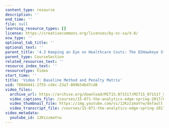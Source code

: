 ```yaml
---
content_type: resource
description: ''
end_time: ''
file: null
learning_resource_types: []
license: https://creativecommons.org/licenses/by-nc-sa/4.0/
ocw_type: ''
optional_tab_title: ''
optional_text: ''
parent_title: '4.3 Keeping an Eye on Healthcare Costs: The D2Hawkeye Story '
parent_type: CourseSection
related_resources_text: ''
resource_index_text: ''
resourcetype: Video
start_time: ''
title: 'Video 7: Baseline Method and Penalty Matrix'
uid: 708d4441-1f55-cd4c-23a7-889b54bd7cd8
video_files:
  archive_url: https://archive.org/download/MIT15.071S17/MIT15_071S17_Session_4.3.13_300k.mp4
  video_captions_file: /courses/15-071-the-analytics-edge-spring-2017/8f61273e1e415bf3b40537636a3ce5ae_12KzzzmaYrw.vtt
  video_thumbnail_file: https://img.youtube.com/vi/12KzzzmaYrw/default.jpg
  video_transcript_file: /courses/15-071-the-analytics-edge-spring-2017/e560e063ae65fe49fbaa40831722e8ea_12KzzzmaYrw.pdf
video_metadata:
  youtube_id: 12KzzzmaYrw
---
```

